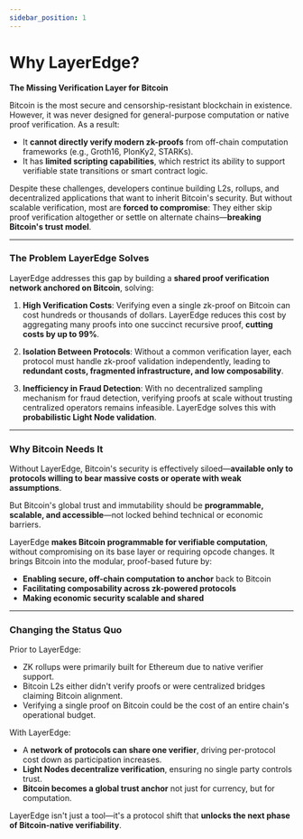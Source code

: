 ```yaml
---
sidebar_position: 1
---
```


# Why LayerEdge?

**The Missing Verification Layer for Bitcoin**

Bitcoin is the most secure and censorship-resistant blockchain in existence. However, it was never designed for general-purpose computation or native proof verification. As a result:

* It **cannot directly verify modern zk-proofs** from off-chain computation frameworks (e.g., Groth16, PlonKy2, STARKs).
* It has **limited scripting capabilities**, which restrict its ability to support verifiable state transitions or smart contract logic.

Despite these challenges, developers continue building L2s, rollups, and decentralized applications that want to inherit Bitcoin's security. But without scalable verification, most are **forced to compromise**: 
They either skip proof verification altogether or settle on alternate chains—**breaking Bitcoin's trust model**.

---

### The Problem LayerEdge Solves

LayerEdge addresses this gap by building a **shared proof verification network anchored on Bitcoin**, solving:

1. **High Verification Costs**:
   Verifying even a single zk-proof on Bitcoin can cost hundreds or thousands of dollars. LayerEdge reduces this cost by aggregating many proofs into one succinct recursive proof, **cutting costs by up to 99%**.

2. **Isolation Between Protocols**:
   Without a common verification layer, each protocol must handle zk-proof validation independently, leading to **redundant costs, fragmented infrastructure, and low composability**.

3. **Inefficiency in Fraud Detection**:
   With no decentralized sampling mechanism for fraud detection, verifying proofs at scale without trusting centralized operators remains infeasible. LayerEdge solves this with **probabilistic Light Node validation**.

---

### Why Bitcoin Needs It

Without LayerEdge, Bitcoin's security is effectively siloed—**available only to protocols willing to bear massive costs or operate with weak assumptions**.

But Bitcoin's global trust and immutability should be **programmable, scalable, and accessible**—not locked behind technical or economic barriers.

LayerEdge **makes Bitcoin programmable for verifiable computation**, without compromising on its base layer or requiring opcode changes. It brings Bitcoin into the modular, proof-based future by:

* **Enabling secure, off-chain computation to anchor** back to Bitcoin
* **Facilitating composability across zk-powered protocols**
* **Making economic security scalable and shared**

---

### Changing the Status Quo

Prior to LayerEdge:
* ZK rollups were primarily built for Ethereum due to native verifier support.
* Bitcoin L2s either didn't verify proofs or were centralized bridges claiming Bitcoin alignment.
* Verifying a single proof on Bitcoin could be the cost of an entire chain's operational budget.

With LayerEdge:
* A **network of protocols can share one verifier**, driving per-protocol cost down as participation increases.
* **Light Nodes decentralize verification**, ensuring no single party controls trust.
* **Bitcoin becomes a global trust anchor** not just for currency, but for computation.

LayerEdge isn't just a tool—it's a protocol shift that **unlocks the next phase of Bitcoin-native verifiability**.